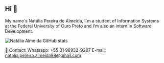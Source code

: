 ## Hi 👋

My name´s Natália Pereira de Almeida, I´m a student of Information Systems at the Federal University of Ouro Preto and I'm also an intern in Software Development.

![Natália Almeida GitHub stats](https://github-readme-stats.vercel.app/api?username=naalmeida98&show_icons=true&theme=radical)

💬 Contact:
Whatsapp: +55 31 98932-9287
E-mail: natalia.pereira.almeida98@gmail.com

<!--
- 🔭 I’m currently working on ...
- 🌱 I’m currently learning ...
- 👯 I’m looking to collaborate on ...
- 🤔 I’m looking for help with ...
- 💬 Ask me about ...
- 📫 How to reach me: ...
- 😄 Pronouns: ...
- ⚡ Fun fact: ...
-->
